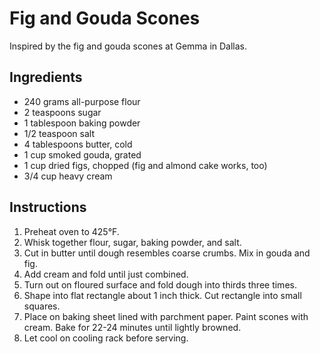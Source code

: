 # Fig and Gouda Scones

Inspired by the fig and gouda scones at Gemma in Dallas.

## Ingredients

- 240 grams all-purpose flour
- 2 teaspoons sugar
- 1 tablespoon baking powder
- 1/2 teaspoon salt
- 4 tablespoons butter, cold
- 1 cup smoked gouda, grated
- 1 cup dried figs, chopped (fig and almond cake works, too)
- 3/4 cup heavy cream

## Instructions

1. Preheat oven to 425&deg;F.
2. Whisk together flour, sugar, baking powder, and salt.
3. Cut in butter until dough resembles coarse crumbs. Mix in gouda and fig.
4. Add cream and fold until just combined.
5. Turn out on floured surface and fold dough into thirds three times.
6. Shape into flat rectangle about 1 inch thick. Cut rectangle into small squares.
7. Place on baking sheet lined with parchment paper. Paint scones with cream. Bake for 22-24 minutes until lightly browned.
8. Let cool on cooling rack before serving.
